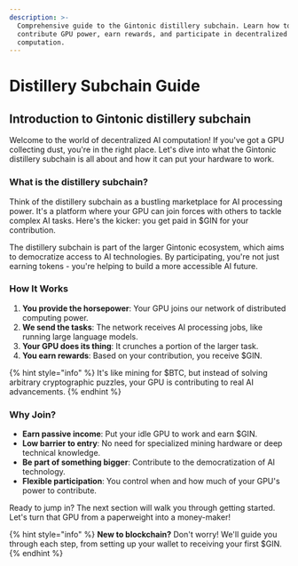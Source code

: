 ```yaml
---
description: >-
  Comprehensive guide to the Gintonic distillery subchain. Learn how to
  contribute GPU power, earn rewards, and participate in decentralized AI
  computation.
---
```


# Distillery Subchain Guide

## Introduction to Gintonic distillery subchain

Welcome to the world of decentralized AI computation! If you've got a GPU collecting dust, you're in the right place. Let's dive into what the Gintonic distillery subchain is all about and how it can put your hardware to work.

### What is the distillery subchain?

Think of the distillery subchain as a bustling marketplace for AI processing power. It's a platform where your GPU can join forces with others to tackle complex AI tasks. Here's the kicker: you get paid in $GIN for your contribution.

The distillery subchain is part of the larger Gintonic ecosystem, which aims to democratize access to AI technologies. By participating, you're not just earning tokens - you're helping to build a more accessible AI future.

### How It Works

1. **You provide the horsepower**: Your GPU joins our network of distributed computing power.
2. **We send the tasks**: The network receives AI processing jobs, like running large language models.
3. **Your GPU does its thing**: It crunches a portion of the larger task.
4. **You earn rewards**: Based on your contribution, you receive $GIN.

{% hint style="info" %}
It's like mining for $BTC, but instead of solving arbitrary cryptographic puzzles, your GPU is contributing to real AI advancements.
{% endhint %}

### Why Join?

* **Earn passive income**: Put your idle GPU to work and earn $GIN.
* **Low barrier to entry**: No need for specialized mining hardware or deep technical knowledge.
* **Be part of something bigger**: Contribute to the democratization of AI technology.
* **Flexible participation**: You control when and how much of your GPU's power to contribute.

Ready to jump in? The next section will walk you through getting started. Let's turn that GPU from a paperweight into a money-maker!

{% hint style="info" %}
**New to blockchain?** Don't worry! We'll guide you through each step, from setting up your wallet to receiving your first $GIN.
{% endhint %}
